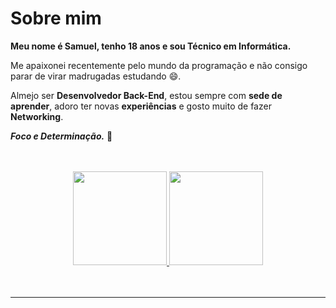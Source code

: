 # Sobre mim
**Meu nome é Samuel, tenho 18 anos e sou Técnico em Informática.**

Me apaixonei recentemente pelo mundo da programação e não consigo parar de virar madrugadas estudando 😄.

Almejo ser **Desenvolvedor Back-End**, estou sempre com **sede de aprender**, adoro ter novas **experiências** e gosto muito de fazer **Networking**.

<!-- Meu **sonho** é fazer um **curso gratuito** ensinando programação. Tenho para mim que, ter conhecimento é muito bom, mas poder compartilhar ele é **MELHOR AINDA**. Só que, para realizar esse sonho eu tenho que aprender _muuuita_ coisa ainda. -->

**_Foco e Determinação._** 🚀

<!-- _— Não há nada mais prazeroso e emocionante que ensinar as pessoas._ -->
<br>
<br>
<div align="center">
  <a href="https://github.com/sx1n">
  <img height="150em" src="https://github-readme-stats.vercel.app/api?username=Sx1n&show_icons=true&theme=react&include_all_commits=true&count_private=true"/>
  <img height="150em" src="https://github-readme-stats.vercel.app/api/top-langs/?username=Sx1n&layout=compact&langs_count=7&theme=react"/> 
</div>
  <br>
  <br>
<!-- <div style="display: inline_block" align="center"><br>
  <p>Atualmente estou estudando:</p>
  <img align="center" title="NodeJs" height="40" width="40" hspace="10" src="https://raw.githubusercontent.com/devicons/devicon/master/icons/nodejs/nodejs-plain.svg">
  <img align="center" title="Express FrameWork" height="40" width="40" hspace="10" src="https://raw.githubusercontent.com/devicons/devicon/master/icons/express/express-original-wordmark.svg">
  <img align="center" title="MongoDB" height="40" width="40" hspace="10" src="https://raw.githubusercontent.com/devicons/devicon/master/icons/mongodb/mongodb-original.svg">
  <img align="center" title="MySQL" height="40" width="40" hspace="10" src="https://raw.githubusercontent.com/devicons/devicon/master/icons/mysql/mysql-original.svg">
  <img align="center" title="Git" height="40" width="40" hspace="10" src="https://raw.githubusercontent.com/devicons/devicon/master/icons/git/git-original.svg">
  <img align="center" title="Shell Script" height="40" width="40" hspace="10" vspace="20" src="https://raw.githubusercontent.com/devicons/devicon/master/icons/bash/bash-original.svg">
  <img align="center" title="Docker" height="40" width="40" hspace="10" vspace="20" src="https://raw.githubusercontent.com/devicons/devicon/master/icons/docker/docker-original.svg"> -->
  
 
  <!--<img align="center" title="TypeScript" height="30" width="40" src="https://raw.githubusercontent.com/devicons/devicon/master/icons/typescript/typescript-plain.svg"> -->
  <!--<img align="center" title="ReactJs" height="30" width="40" src="https://raw.githubusercontent.com/devicons/devicon/master/icons/react/react-original.svg"> -->
  <!--<img align="center" title="Docker" height="30" width="40" src="https://raw.githubusercontent.com/devicons/devicon/master/icons/docker/docker-original.svg"> -->
  <!--<img align="center" title="Docker" height="30" width="40" src="https://raw.githubusercontent.com/devicons/devicon/master/icons/docker/docker-original.svg"> -->
  
  
  <!--<img align="center" title="Python" height="30" width="40" src="https://raw.githubusercontent.com/devicons/devicon/master/icons/python/python-original.svg"> -->
  <!--<img align="center" title="C#" height="30" width="40" src="https://raw.githubusercontent.com/devicons/devicon/master/icons/csharp/csharp-original.svg"> -->

</div>
  
 <hr>
 
<div> 
  
</div>
 
